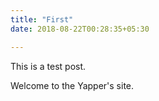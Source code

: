 ```yaml
---
title: "First"
date: 2018-08-22T00:28:35+05:30

---
```


This is a test post.

Welcome to the Yapper's site. 

